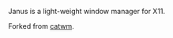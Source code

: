 Janus is a light-weight window manager for X11.

Forked from [catwm](https://github.com/pyknite/catwm).
